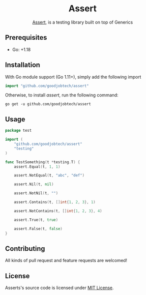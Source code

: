 <div align="center">
<h1>Assert</h1>

[Assert](https://github.com/goodjobtech/assert), is a testing library built on top of Generics


</div>

## Prerequisites

* Go: +1.18

## Installation

With Go module support (Go 1.11+), simply add the following import

```go
import "github.com/goodjobtech/assert"
```

Otherwise, to install *assert*, run the following command:

```shell
go get -u github.com/goodjobtech/assert
```

## Usage

```go
package test

import (
	"github.com/goodjobtech/assert"
	"testing"
)

func TestSomething(t *testing.T) {
	assert.Equal(t, 1, 1)

	assert.NotEqual(t, "abc", "def")

	assert.Nil(t, nil)

	assert.NotNil(t, "")

	assert.Contains(t, []int{1, 2, 3}, 1)

	assert.NotContains(t, []int{1, 2, 3}, 4)

	assert.True(t, true)

	assert.False(t, false)
}
```


## Contributing

All kinds of pull request and feature requests are welcomed!

## License

Asserts's source code is licensed under [MIT License](https://choosealicense.com/licenses/mit/).
